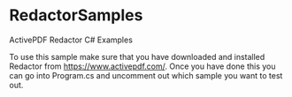 # RedactorSamples

ActivePDF Redactor C# Examples

To use this sample make sure that you have downloaded and installed Redactor from https://www.activepdf.com/.
Once you have done this you can go into Program.cs and uncomment out which sample you want to test out.
